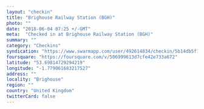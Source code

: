 ```yaml
---
layout: "checkin"
title: "Brighouse Railway Station (BGH)"
photo: ""
date: "2018-06-04 07:25 +/-GMT"
meta:  "Checked in at Brighouse Railway Station (BGH)"
summary: ""
category: "Checkins"
syndication: "https://www.swarmapp.com/user/492614834/checkin/5b14db5f1fa763002caf2a2b"
foursquare: "https://foursquare.com/v/506999613d7cfe42e733a672"
latitude: "53.69814729294219"
longitude: "-1.779061683217527"
address: ""
locality: "Brighouse"
region: ""
country: "United Kingdom"
twitterCard: false
---
```



